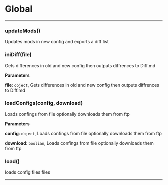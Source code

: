# Global





* * *

### updateMods() 

Updates mods in new config and exports a diff list



### iniDiff(file) 

Gets differences in old and new config
then outputs diffrences to <filename>Diff.md

**Parameters**

**file**: `object`, Gets differences in old and new config
then outputs diffrences to <filename>Diff.md



### loadConfigs(config, download) 

Loads confings from file
optionally downloads them from ftp

**Parameters**

**config**: `object`, Loads confings from file
optionally downloads them from ftp

**download**: `boolian`, Loads confings from file
optionally downloads them from ftp



### load() 

loads config files files




* * *










